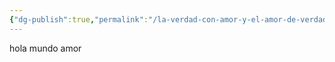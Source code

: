 ```yaml
---
{"dg-publish":true,"permalink":"/la-verdad-con-amor-y-el-amor-de-verdad-siempre/"}
---
```



hola mundo amor